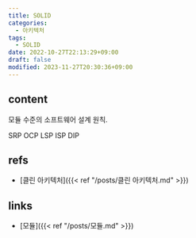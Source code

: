 ```yaml
---
title: SOLID
categories:
  - 아키텍처
tags:
  - SOLID
date: 2022-10-27T22:13:29+09:00
draft: false
modified: 2023-11-27T20:30:36+09:00
---
```


## content
모듈 수준의 소프트웨어 설계 원칙.

SRP
OCP
LSP
ISP
DIP


## refs
- [클린 아키텍처]({{< ref "/posts/클린 아키텍처.md" >}})


## links
- [모듈]({{< ref "/posts/모듈.md" >}})
